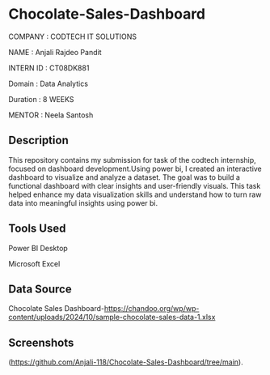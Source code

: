 # Chocolate-Sales-Dashboard
COMPANY : CODTECH IT SOLUTIONS

NAME : Anjali Rajdeo Pandit

INTERN ID : CT08DK881

Domain : Data Analytics

Duration : 8 WEEKS

MENTOR : Neela Santosh 

## Description
This repository contains my submission for task  of the codtech internship, focused on dashboard development.Using power bi, I created an interactive dashboard to visualize and analyze a dataset. The goal was to build a functional dashboard with clear insights and user-friendly visuals. This task helped enhance my data visualization skills and understand how to turn raw data into meaningful insights using power bi.

##  Tools Used

Power BI Desktop

Microsoft Excel 

## Data Source 
Chocolate Sales Dashboard-https://chandoo.org/wp/wp-content/uploads/2024/10/sample-chocolate-sales-data-1.xlsx

## Screenshots
(https://github.com/Anjali-118/Chocolate-Sales-Dashboard/tree/main).
